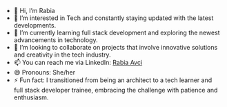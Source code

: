 - 👋 Hi, I’m Rabia
- 👀 I’m interested in Tech and constantly staying updated with the latest developments.
- 🌱 I’m currently learning full stack development and exploring the newest advancements in technology.
- 💞️ I’m looking to collaborate on projects that involve innovative solutions and creativity in the tech industry.
- 📫 You can reach me via LinkedIn: [Rabia Avci](https://www.linkedin.com/in/rabia-avci-5231032b/)
- 😄 Pronouns: She/her
- ⚡ Fun fact: I transitioned from being an architect to a tech learner and full stack developer trainee, embracing the challenge with patience and enthusiasm.
<!---
RbAvci/RbAvci is a ✨ special ✨ repository because its `README.md` (this file) appears on your GitHub profile.
You can click the Preview link to take a look at your changes.
--->
